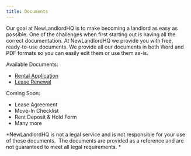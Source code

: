 ```yaml
---
title: Documents
---
```


Our goal at NewLandlordHQ is to make becoming a landlord as easy as possible. One of the challenges when first starting out is having all the correct documentation. At NewLandlordHQ we provide you with free, ready-to-use documents. We provide all our documents in both Word and PDF formats so you can easily edit them or use them as-is.

<div style="float:right;margin:10px 0 10px 10px;">
</div>

Available Documents:

*   [Rental Application][1]
*   [Lease Renewal][2]

Coming Soon:

*   Lease Agreement
*   Move-In Checklist
*   Rent Deposit & Hold Form
*   Many more

*NewLandlordHQ is not a legal service and is not responsible for your use of these documents.  The documents are provided as a reference and are not guaranteed to meet all legal requirements. *

<div style="font-size:0px;height:0px;line-height:0px;margin:0;padding:0;clear:both">
</div>

 [1]: /documents/tenant-application/
 [2]: /documents/renewal-form/
